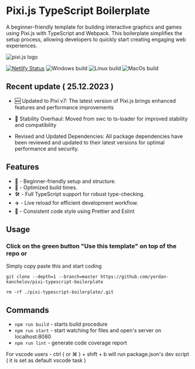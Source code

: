 # Pixi.js TypeScript Boilerplate

A beginner-friendly template for building interactive graphics and games using Pixi.js with TypeScript and Webpack. This boilerplate simplifies the setup process, allowing developers to quickly start creating engaging web experiences.

![pixi.js logo](https://pixijs.download/pixijs-banner-no-version.png?v=1)

[![Netlify Status](https://api.netlify.com/api/v1/badges/14e7ef42-5c90-44c8-a7ec-0b6e20c59735/deploy-status)](https://pixi-typescript-boilerplate.netlify.com) ![Windows build](https://github.com/jkanchelov/pixi-typescript-boilerplate/workflows/Windows%20build/badge.svg?branch=master) ![Linux build](https://github.com/jkanchelov/pixi-typescript-boilerplate/workflows/Linux%20build/badge.svg) ![MacOs build](https://github.com/jkanchelov/pixi-typescript-boilerplate/workflows/MacOs%20build/badge.svg)

## Recent update ( 25.12.2023 )

-   🆕 Updated to Pixi v7: The latest version of Pixi.js brings enhanced features and performance improvements

-   🔧 Stability Overhaul: Moved from swc to ts-loader for improved stability and compatibility

-   Revised and Updated Dependencies: All package dependencies have been reviewed and updated to their latest versions for optimal performance and security.

## Features

-   🔰 - Beginner-friendly setup and structure.
-   🚀 - Optimized build times.
-   🛠 - Full TypeScript support for robust type-checking.
-   ✈️ - Live reload for efficient development workflow.
-   📝 - Consistent code style using Prettier and Eslint

## Usage

### Click on the green button "Use this template" on top of the repo or

Simply copy paste this and start coding

`git clone --depth=1 --branch=master https://github.com/yordan-kanchelov/pixi-typescript-boilerplate`

`rm -rf ./pixi-typescript-boilerplate/.git`

## Commands

-   `npm run build` - starts build procedure
-   `npm run start` - start watching for files and open's server on localhost:8080
-   `npm run lint` - generate code coverage report

For vscode users - ctrl ( or ⌘ ) + shift + b will run package.json's dev script ( it is set as default vscode task )
